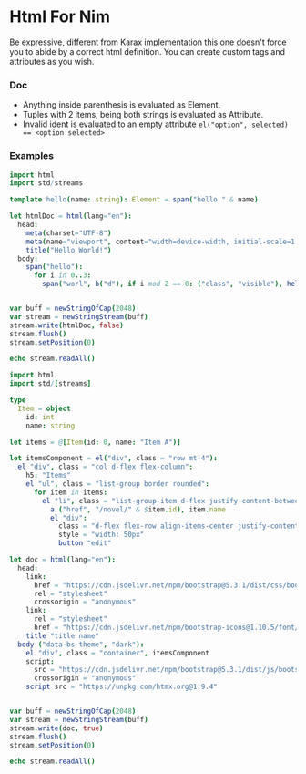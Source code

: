 # Html For Nim

Be expressive, different from Karax implementation this one doesn't force you to
abide by a correct html definition. You can create custom tags and attributes as
you wish.

### Doc

- Anything inside parenthesis is evaluated as Element.
- Tuples with 2 items, being both strings is evaluated as Attribute.
- Invalid ident is evaluated to an empty attribute
  `el("option", selected) == <option selected>`

### Examples

```nim
import html
import std/streams

template hello(name: string): Element = span("hello " & name)

let htmlDoc = html(lang="en"):
  head:
    meta(charset="UTF-8")
    meta(name="viewport", content="width=device-width, initial-scale=1.0")
    title("Hello World!")
  body:
    span("hello"):
      for i in 0..3:
        span("worl", b("d"), if i mod 2 == 0: ("class", "visible"), hello("paulo"))


var buff = newStringOfCap(2048)
var stream = newStringStream(buff)
stream.write(htmlDoc, false)
stream.flush()
stream.setPosition(0)

echo stream.readAll()
```

```nim
import html
import std/[streams]

type
  Item = object
    id: int
    name: string

let items = @[Item(id: 0, name: "Item A")]

let itemsComponent = el("div", class = "row mt-4"):
  el "div", class = "col d-flex flex-column":
    h5: "Items"
    el "ul", class = "list-group border rounded":
      for item in items:
        el "li", class = "list-group-item d-flex justify-content-between":
          a ("href", "/novel/" & $item.id), item.name
          el "div":
            class = "d-flex flex-row align-items-center justify-content-between"
            style = "width: 50px"
            button "edit"

let doc = html(lang="en"):
  head:
    link:
      href = "https://cdn.jsdelivr.net/npm/bootstrap@5.3.1/dist/css/bootstrap.min.css"
      rel = "stylesheet"
      crossorigin = "anonymous"
    link:
      rel = "stylesheet"
      href = "https://cdn.jsdelivr.net/npm/bootstrap-icons@1.10.5/font/bootstrap-icons.css"
    title "title name"
  body ("data-bs-theme", "dark"):
    el "div", class = "container", itemsComponent
    script:
      src = "https://cdn.jsdelivr.net/npm/bootstrap@5.3.1/dist/js/bootstrap.bundle.min.js"
      crossorigin = "anonymous"
    script src = "https://unpkg.com/htmx.org@1.9.4"


var buff = newStringOfCap(2048)
var stream = newStringStream(buff)
stream.write(doc, true)
stream.flush()
stream.setPosition(0)

echo stream.readAll()
```
